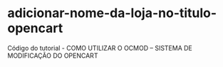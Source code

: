 # adicionar-nome-da-loja-no-titulo-opencart
Código do tutorial - COMO UTILIZAR O OCMOD – SISTEMA DE MODIFICAÇÃO DO OPENCART
